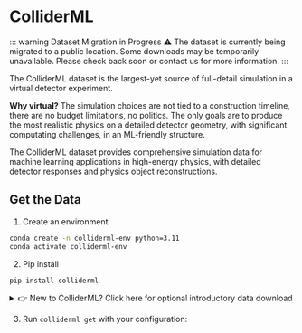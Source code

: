 # ColliderML

::: warning Dataset Migration in Progress
⚠️ The dataset is currently being migrated to a public location. Some downloads may be temporarily unavailable. Please check back soon or contact us for more information.
:::

<AboutData>

The ColliderML dataset is the largest-yet source of full-detail simulation in a virtual detector experiment.

**Why virtual?** The simulation choices are not tied to a construction timeline, there are no budget limitations, no politics. The only goals are to produce the most realistic physics on a detailed detector geometry, with significant computating challenges, in an ML-friendly structure.

The ColliderML dataset provides comprehensive simulation data for machine learning applications in high-energy physics, with detailed detector responses and physics object reconstructions.

</AboutData>

## Get the Data

1. Create an environment
```bash
conda create -n colliderml-env python=3.11
conda activate colliderml-env
```
2. Pip install
```bash
pip install colliderml
```

<!-- ::: tip New to ColliderML? -->
<details class="custom-block">
<summary>👉 New to ColliderML? Click here for optional introductory data download</summary>

3. Run `colliderml taster --notebooks` to get a small test dataset and example notebooks
4. Open the intro notebook (or follow along in the [Tutorials](/tutorials) section)

</details>
<!-- ::: -->

3. Run `colliderml get` with your configuration:

<DataConfig />


